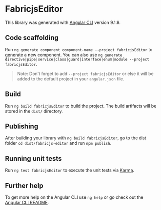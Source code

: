 # FabricjsEditor

This library was generated with [Angular CLI](https://github.com/angular/angular-cli) version 9.1.9.

## Code scaffolding

Run `ng generate component component-name --project fabricjsEditor` to generate a new component. You can also use `ng generate directive|pipe|service|class|guard|interface|enum|module --project fabricjsEditor`.
> Note: Don't forget to add `--project fabricjsEditor` or else it will be added to the default project in your `angular.json` file. 

## Build

Run `ng build fabricjsEditor` to build the project. The build artifacts will be stored in the `dist/` directory.

## Publishing

After building your library with `ng build fabricjsEditor`, go to the dist folder `cd dist/fabricjs-editor` and run `npm publish`.

## Running unit tests

Run `ng test fabricjsEditor` to execute the unit tests via [Karma](https://karma-runner.github.io).

## Further help

To get more help on the Angular CLI use `ng help` or go check out the [Angular CLI README](https://github.com/angular/angular-cli/blob/master/README.md).
